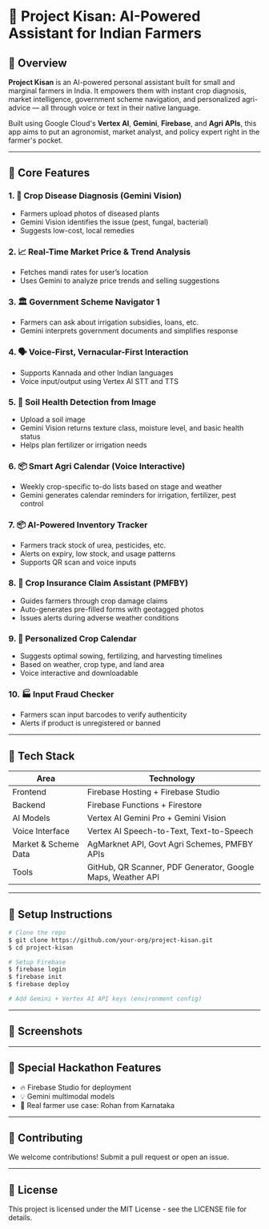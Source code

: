 # 🌾 Project Kisan: AI-Powered Assistant for Indian Farmers

## 🧠 Overview
**Project Kisan** is an AI-powered personal assistant built for small and marginal farmers in India. It empowers them with instant crop diagnosis, market intelligence, government scheme navigation, and personalized agri-advice — all through voice or text in their native language.

Built using Google Cloud's **Vertex AI**, **Gemini**, **Firebase**, and **Agri APIs**, this app aims to put an agronomist, market analyst, and policy expert right in the farmer's pocket.

---

## 🚀 Core Features

### 1. 🌿 Crop Disease Diagnosis (Gemini Vision)
- Farmers upload photos of diseased plants
- Gemini Vision identifies the issue (pest, fungal, bacterial)
- Suggests low-cost, local remedies

### 2. 📈 Real-Time Market Price & Trend Analysis
- Fetches mandi rates for user’s location
- Uses Gemini to analyze price trends and selling suggestions

### 3. 🏛️ Government Scheme Navigator 1
- Farmers can ask about irrigation subsidies, loans, etc.
- Gemini interprets government documents and simplifies response

### 4. 🗣️ Voice-First, Vernacular-First Interaction
- Supports Kannada and other Indian languages
- Voice input/output using Vertex AI STT and TTS

### 5. 🧪 Soil Health Detection from Image
- Upload a soil image
- Gemini Vision returns texture class, moisture level, and basic health status
- Helps plan fertilizer or irrigation needs

### 6. 📦 Smart Agri Calendar (Voice Interactive)
- Weekly crop-specific to-do lists based on stage and weather
- Gemini generates calendar reminders for irrigation, fertilizer, pest control

### 7. 📦 AI-Powered Inventory Tracker
- Farmers track stock of urea, pesticides, etc.
- Alerts on expiry, low stock, and usage patterns
- Supports QR scan and voice inputs

### 8. 🧭 Crop Insurance Claim Assistant (PMFBY)
- Guides farmers through crop damage claims
- Auto-generates pre-filled forms with geotagged photos
- Issues alerts during adverse weather conditions

### 9. 🎯 Personalized Crop Calendar
- Suggests optimal sowing, fertilizing, and harvesting timelines
- Based on weather, crop type, and land area
- Voice interactive and downloadable

### 10. 🏭 Input Fraud Checker
- Farmers scan input barcodes to verify authenticity
- Alerts if product is unregistered or banned

---

## 🔧 Tech Stack

| Area | Technology |
|------|------------|
| Frontend | Firebase Hosting + Firebase Studio |
| Backend | Firebase Functions + Firestore |
| AI Models | Vertex AI Gemini Pro + Gemini Vision |
| Voice Interface | Vertex AI Speech-to-Text, Text-to-Speech |
| Market & Scheme Data | AgMarknet API, Govt Agri Schemes, PMFBY APIs |
| Tools | GitHub, QR Scanner, PDF Generator, Google Maps, Weather API |

---

## 🧪 Setup Instructions
```bash
# Clone the repo
$ git clone https://github.com/your-org/project-kisan.git
$ cd project-kisan

# Setup Firebase
$ firebase login
$ firebase init
$ firebase deploy

# Add Gemini + Vertex AI API keys (environment config)
```

---

## 📸 Screenshots

---

## 🎁 Special Hackathon Features
- 🔥 Firebase Studio for deployment
- 💡 Gemini multimodal models
- 📢 Real farmer use case: Rohan from Karnataka

---

## 🤝 Contributing
We welcome contributions! Submit a pull request or open an issue.

---

## 📄 License
This project is licensed under the MIT License - see the LICENSE file for details.
